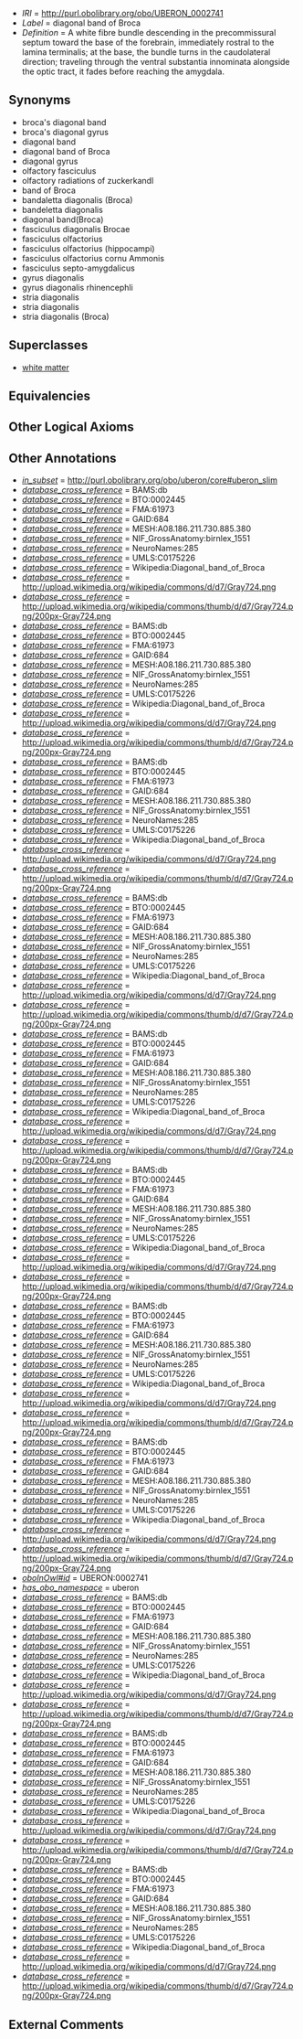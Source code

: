  * *IRI* = http://purl.obolibrary.org/obo/UBERON_0002741
 * *Label* = diagonal band of Broca
 * *Definition* = A white fibre bundle descending in the precommissural septum toward the base of the forebrain, immediately rostral to the lamina terminalis; at the base, the bundle turns in the caudolateral direction; traveling through the ventral substantia innominata alongside the optic tract, it fades before reaching the amygdala.

## Synonyms

 * broca's diagonal band
 * broca's diagonal gyrus
 * diagonal band
 * diagonal band of Broca
 * diagonal gyrus
 * olfactory fasciculus
 * olfactory radiations of zuckerkandl
 * band of Broca
 * bandaletta diagonalis (Broca)
 * bandeletta diagonalis
 * diagonal band(Broca)
 * fasciculus diagonalis Brocae
 * fasciculus olfactorius
 * fasciculus olfactorius (hippocampi)
 * fasciculus olfactorius cornu Ammonis
 * fasciculus septo-amygdalicus
 * gyrus diagonalis
 * gyrus diagonalis rhinencephli
 * stria diagonalis
 * stria diagonalis
 * stria diagonalis (Broca)

## Superclasses

 * [white matter](../../UBERON/16/UBERON_0002316.md)

## Equivalencies


## Other Logical Axioms


## Other Annotations

 * *[in_subset](../../et/oboInOwl#inSubset.md)* = http://purl.obolibrary.org/obo/uberon/core#uberon_slim
 * *[database_cross_reference](../../ef/oboInOwl#hasDbXref.md)* = BAMS:db
 * *[database_cross_reference](../../ef/oboInOwl#hasDbXref.md)* = BTO:0002445
 * *[database_cross_reference](../../ef/oboInOwl#hasDbXref.md)* = FMA:61973
 * *[database_cross_reference](../../ef/oboInOwl#hasDbXref.md)* = GAID:684
 * *[database_cross_reference](../../ef/oboInOwl#hasDbXref.md)* = MESH:A08.186.211.730.885.380
 * *[database_cross_reference](../../ef/oboInOwl#hasDbXref.md)* = NIF_GrossAnatomy:birnlex_1551
 * *[database_cross_reference](../../ef/oboInOwl#hasDbXref.md)* = NeuroNames:285
 * *[database_cross_reference](../../ef/oboInOwl#hasDbXref.md)* = UMLS:C0175226
 * *[database_cross_reference](../../ef/oboInOwl#hasDbXref.md)* = Wikipedia:Diagonal_band_of_Broca
 * *[database_cross_reference](../../ef/oboInOwl#hasDbXref.md)* = http://upload.wikimedia.org/wikipedia/commons/d/d7/Gray724.png
 * *[database_cross_reference](../../ef/oboInOwl#hasDbXref.md)* = http://upload.wikimedia.org/wikipedia/commons/thumb/d/d7/Gray724.png/200px-Gray724.png
 * *[database_cross_reference](../../ef/oboInOwl#hasDbXref.md)* = BAMS:db
 * *[database_cross_reference](../../ef/oboInOwl#hasDbXref.md)* = BTO:0002445
 * *[database_cross_reference](../../ef/oboInOwl#hasDbXref.md)* = FMA:61973
 * *[database_cross_reference](../../ef/oboInOwl#hasDbXref.md)* = GAID:684
 * *[database_cross_reference](../../ef/oboInOwl#hasDbXref.md)* = MESH:A08.186.211.730.885.380
 * *[database_cross_reference](../../ef/oboInOwl#hasDbXref.md)* = NIF_GrossAnatomy:birnlex_1551
 * *[database_cross_reference](../../ef/oboInOwl#hasDbXref.md)* = NeuroNames:285
 * *[database_cross_reference](../../ef/oboInOwl#hasDbXref.md)* = UMLS:C0175226
 * *[database_cross_reference](../../ef/oboInOwl#hasDbXref.md)* = Wikipedia:Diagonal_band_of_Broca
 * *[database_cross_reference](../../ef/oboInOwl#hasDbXref.md)* = http://upload.wikimedia.org/wikipedia/commons/d/d7/Gray724.png
 * *[database_cross_reference](../../ef/oboInOwl#hasDbXref.md)* = http://upload.wikimedia.org/wikipedia/commons/thumb/d/d7/Gray724.png/200px-Gray724.png
 * *[database_cross_reference](../../ef/oboInOwl#hasDbXref.md)* = BAMS:db
 * *[database_cross_reference](../../ef/oboInOwl#hasDbXref.md)* = BTO:0002445
 * *[database_cross_reference](../../ef/oboInOwl#hasDbXref.md)* = FMA:61973
 * *[database_cross_reference](../../ef/oboInOwl#hasDbXref.md)* = GAID:684
 * *[database_cross_reference](../../ef/oboInOwl#hasDbXref.md)* = MESH:A08.186.211.730.885.380
 * *[database_cross_reference](../../ef/oboInOwl#hasDbXref.md)* = NIF_GrossAnatomy:birnlex_1551
 * *[database_cross_reference](../../ef/oboInOwl#hasDbXref.md)* = NeuroNames:285
 * *[database_cross_reference](../../ef/oboInOwl#hasDbXref.md)* = UMLS:C0175226
 * *[database_cross_reference](../../ef/oboInOwl#hasDbXref.md)* = Wikipedia:Diagonal_band_of_Broca
 * *[database_cross_reference](../../ef/oboInOwl#hasDbXref.md)* = http://upload.wikimedia.org/wikipedia/commons/d/d7/Gray724.png
 * *[database_cross_reference](../../ef/oboInOwl#hasDbXref.md)* = http://upload.wikimedia.org/wikipedia/commons/thumb/d/d7/Gray724.png/200px-Gray724.png
 * *[database_cross_reference](../../ef/oboInOwl#hasDbXref.md)* = BAMS:db
 * *[database_cross_reference](../../ef/oboInOwl#hasDbXref.md)* = BTO:0002445
 * *[database_cross_reference](../../ef/oboInOwl#hasDbXref.md)* = FMA:61973
 * *[database_cross_reference](../../ef/oboInOwl#hasDbXref.md)* = GAID:684
 * *[database_cross_reference](../../ef/oboInOwl#hasDbXref.md)* = MESH:A08.186.211.730.885.380
 * *[database_cross_reference](../../ef/oboInOwl#hasDbXref.md)* = NIF_GrossAnatomy:birnlex_1551
 * *[database_cross_reference](../../ef/oboInOwl#hasDbXref.md)* = NeuroNames:285
 * *[database_cross_reference](../../ef/oboInOwl#hasDbXref.md)* = UMLS:C0175226
 * *[database_cross_reference](../../ef/oboInOwl#hasDbXref.md)* = Wikipedia:Diagonal_band_of_Broca
 * *[database_cross_reference](../../ef/oboInOwl#hasDbXref.md)* = http://upload.wikimedia.org/wikipedia/commons/d/d7/Gray724.png
 * *[database_cross_reference](../../ef/oboInOwl#hasDbXref.md)* = http://upload.wikimedia.org/wikipedia/commons/thumb/d/d7/Gray724.png/200px-Gray724.png
 * *[database_cross_reference](../../ef/oboInOwl#hasDbXref.md)* = BAMS:db
 * *[database_cross_reference](../../ef/oboInOwl#hasDbXref.md)* = BTO:0002445
 * *[database_cross_reference](../../ef/oboInOwl#hasDbXref.md)* = FMA:61973
 * *[database_cross_reference](../../ef/oboInOwl#hasDbXref.md)* = GAID:684
 * *[database_cross_reference](../../ef/oboInOwl#hasDbXref.md)* = MESH:A08.186.211.730.885.380
 * *[database_cross_reference](../../ef/oboInOwl#hasDbXref.md)* = NIF_GrossAnatomy:birnlex_1551
 * *[database_cross_reference](../../ef/oboInOwl#hasDbXref.md)* = NeuroNames:285
 * *[database_cross_reference](../../ef/oboInOwl#hasDbXref.md)* = UMLS:C0175226
 * *[database_cross_reference](../../ef/oboInOwl#hasDbXref.md)* = Wikipedia:Diagonal_band_of_Broca
 * *[database_cross_reference](../../ef/oboInOwl#hasDbXref.md)* = http://upload.wikimedia.org/wikipedia/commons/d/d7/Gray724.png
 * *[database_cross_reference](../../ef/oboInOwl#hasDbXref.md)* = http://upload.wikimedia.org/wikipedia/commons/thumb/d/d7/Gray724.png/200px-Gray724.png
 * *[database_cross_reference](../../ef/oboInOwl#hasDbXref.md)* = BAMS:db
 * *[database_cross_reference](../../ef/oboInOwl#hasDbXref.md)* = BTO:0002445
 * *[database_cross_reference](../../ef/oboInOwl#hasDbXref.md)* = FMA:61973
 * *[database_cross_reference](../../ef/oboInOwl#hasDbXref.md)* = GAID:684
 * *[database_cross_reference](../../ef/oboInOwl#hasDbXref.md)* = MESH:A08.186.211.730.885.380
 * *[database_cross_reference](../../ef/oboInOwl#hasDbXref.md)* = NIF_GrossAnatomy:birnlex_1551
 * *[database_cross_reference](../../ef/oboInOwl#hasDbXref.md)* = NeuroNames:285
 * *[database_cross_reference](../../ef/oboInOwl#hasDbXref.md)* = UMLS:C0175226
 * *[database_cross_reference](../../ef/oboInOwl#hasDbXref.md)* = Wikipedia:Diagonal_band_of_Broca
 * *[database_cross_reference](../../ef/oboInOwl#hasDbXref.md)* = http://upload.wikimedia.org/wikipedia/commons/d/d7/Gray724.png
 * *[database_cross_reference](../../ef/oboInOwl#hasDbXref.md)* = http://upload.wikimedia.org/wikipedia/commons/thumb/d/d7/Gray724.png/200px-Gray724.png
 * *[database_cross_reference](../../ef/oboInOwl#hasDbXref.md)* = BAMS:db
 * *[database_cross_reference](../../ef/oboInOwl#hasDbXref.md)* = BTO:0002445
 * *[database_cross_reference](../../ef/oboInOwl#hasDbXref.md)* = FMA:61973
 * *[database_cross_reference](../../ef/oboInOwl#hasDbXref.md)* = GAID:684
 * *[database_cross_reference](../../ef/oboInOwl#hasDbXref.md)* = MESH:A08.186.211.730.885.380
 * *[database_cross_reference](../../ef/oboInOwl#hasDbXref.md)* = NIF_GrossAnatomy:birnlex_1551
 * *[database_cross_reference](../../ef/oboInOwl#hasDbXref.md)* = NeuroNames:285
 * *[database_cross_reference](../../ef/oboInOwl#hasDbXref.md)* = UMLS:C0175226
 * *[database_cross_reference](../../ef/oboInOwl#hasDbXref.md)* = Wikipedia:Diagonal_band_of_Broca
 * *[database_cross_reference](../../ef/oboInOwl#hasDbXref.md)* = http://upload.wikimedia.org/wikipedia/commons/d/d7/Gray724.png
 * *[database_cross_reference](../../ef/oboInOwl#hasDbXref.md)* = http://upload.wikimedia.org/wikipedia/commons/thumb/d/d7/Gray724.png/200px-Gray724.png
 * *[database_cross_reference](../../ef/oboInOwl#hasDbXref.md)* = BAMS:db
 * *[database_cross_reference](../../ef/oboInOwl#hasDbXref.md)* = BTO:0002445
 * *[database_cross_reference](../../ef/oboInOwl#hasDbXref.md)* = FMA:61973
 * *[database_cross_reference](../../ef/oboInOwl#hasDbXref.md)* = GAID:684
 * *[database_cross_reference](../../ef/oboInOwl#hasDbXref.md)* = MESH:A08.186.211.730.885.380
 * *[database_cross_reference](../../ef/oboInOwl#hasDbXref.md)* = NIF_GrossAnatomy:birnlex_1551
 * *[database_cross_reference](../../ef/oboInOwl#hasDbXref.md)* = NeuroNames:285
 * *[database_cross_reference](../../ef/oboInOwl#hasDbXref.md)* = UMLS:C0175226
 * *[database_cross_reference](../../ef/oboInOwl#hasDbXref.md)* = Wikipedia:Diagonal_band_of_Broca
 * *[database_cross_reference](../../ef/oboInOwl#hasDbXref.md)* = http://upload.wikimedia.org/wikipedia/commons/d/d7/Gray724.png
 * *[database_cross_reference](../../ef/oboInOwl#hasDbXref.md)* = http://upload.wikimedia.org/wikipedia/commons/thumb/d/d7/Gray724.png/200px-Gray724.png
 * *[oboInOwl#id](../../id/oboInOwl#id.md)* = UBERON:0002741
 * *[has_obo_namespace](../../ce/oboInOwl#hasOBONamespace.md)* = uberon
 * *[database_cross_reference](../../ef/oboInOwl#hasDbXref.md)* = BAMS:db
 * *[database_cross_reference](../../ef/oboInOwl#hasDbXref.md)* = BTO:0002445
 * *[database_cross_reference](../../ef/oboInOwl#hasDbXref.md)* = FMA:61973
 * *[database_cross_reference](../../ef/oboInOwl#hasDbXref.md)* = GAID:684
 * *[database_cross_reference](../../ef/oboInOwl#hasDbXref.md)* = MESH:A08.186.211.730.885.380
 * *[database_cross_reference](../../ef/oboInOwl#hasDbXref.md)* = NIF_GrossAnatomy:birnlex_1551
 * *[database_cross_reference](../../ef/oboInOwl#hasDbXref.md)* = NeuroNames:285
 * *[database_cross_reference](../../ef/oboInOwl#hasDbXref.md)* = UMLS:C0175226
 * *[database_cross_reference](../../ef/oboInOwl#hasDbXref.md)* = Wikipedia:Diagonal_band_of_Broca
 * *[database_cross_reference](../../ef/oboInOwl#hasDbXref.md)* = http://upload.wikimedia.org/wikipedia/commons/d/d7/Gray724.png
 * *[database_cross_reference](../../ef/oboInOwl#hasDbXref.md)* = http://upload.wikimedia.org/wikipedia/commons/thumb/d/d7/Gray724.png/200px-Gray724.png
 * *[database_cross_reference](../../ef/oboInOwl#hasDbXref.md)* = BAMS:db
 * *[database_cross_reference](../../ef/oboInOwl#hasDbXref.md)* = BTO:0002445
 * *[database_cross_reference](../../ef/oboInOwl#hasDbXref.md)* = FMA:61973
 * *[database_cross_reference](../../ef/oboInOwl#hasDbXref.md)* = GAID:684
 * *[database_cross_reference](../../ef/oboInOwl#hasDbXref.md)* = MESH:A08.186.211.730.885.380
 * *[database_cross_reference](../../ef/oboInOwl#hasDbXref.md)* = NIF_GrossAnatomy:birnlex_1551
 * *[database_cross_reference](../../ef/oboInOwl#hasDbXref.md)* = NeuroNames:285
 * *[database_cross_reference](../../ef/oboInOwl#hasDbXref.md)* = UMLS:C0175226
 * *[database_cross_reference](../../ef/oboInOwl#hasDbXref.md)* = Wikipedia:Diagonal_band_of_Broca
 * *[database_cross_reference](../../ef/oboInOwl#hasDbXref.md)* = http://upload.wikimedia.org/wikipedia/commons/d/d7/Gray724.png
 * *[database_cross_reference](../../ef/oboInOwl#hasDbXref.md)* = http://upload.wikimedia.org/wikipedia/commons/thumb/d/d7/Gray724.png/200px-Gray724.png
 * *[database_cross_reference](../../ef/oboInOwl#hasDbXref.md)* = BAMS:db
 * *[database_cross_reference](../../ef/oboInOwl#hasDbXref.md)* = BTO:0002445
 * *[database_cross_reference](../../ef/oboInOwl#hasDbXref.md)* = FMA:61973
 * *[database_cross_reference](../../ef/oboInOwl#hasDbXref.md)* = GAID:684
 * *[database_cross_reference](../../ef/oboInOwl#hasDbXref.md)* = MESH:A08.186.211.730.885.380
 * *[database_cross_reference](../../ef/oboInOwl#hasDbXref.md)* = NIF_GrossAnatomy:birnlex_1551
 * *[database_cross_reference](../../ef/oboInOwl#hasDbXref.md)* = NeuroNames:285
 * *[database_cross_reference](../../ef/oboInOwl#hasDbXref.md)* = UMLS:C0175226
 * *[database_cross_reference](../../ef/oboInOwl#hasDbXref.md)* = Wikipedia:Diagonal_band_of_Broca
 * *[database_cross_reference](../../ef/oboInOwl#hasDbXref.md)* = http://upload.wikimedia.org/wikipedia/commons/d/d7/Gray724.png
 * *[database_cross_reference](../../ef/oboInOwl#hasDbXref.md)* = http://upload.wikimedia.org/wikipedia/commons/thumb/d/d7/Gray724.png/200px-Gray724.png

## External Comments

